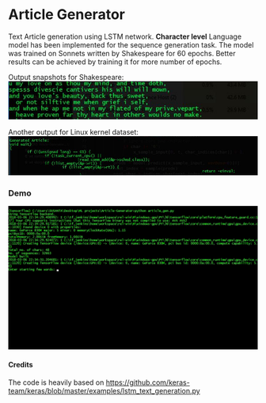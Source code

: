 # Article Generator
Text Article generation using LSTM network. **Character level** Language model has been implemented for the sequence generation task. 
The model was trained on Sonnets written by Shakespeare for 60 epochs. Better results can be achieved by training it for more number of epochs.


Output snapshots for Shakespeare:<br>
![shakespeare](media/1.JPG)


Another output for Linux kernel dataset:<br>
![linux](media/2.JPG)

### Demo
![demo](media/3.gif)

#### Credits
The code is heavily based on https://github.com/keras-team/keras/blob/master/examples/lstm_text_generation.py
